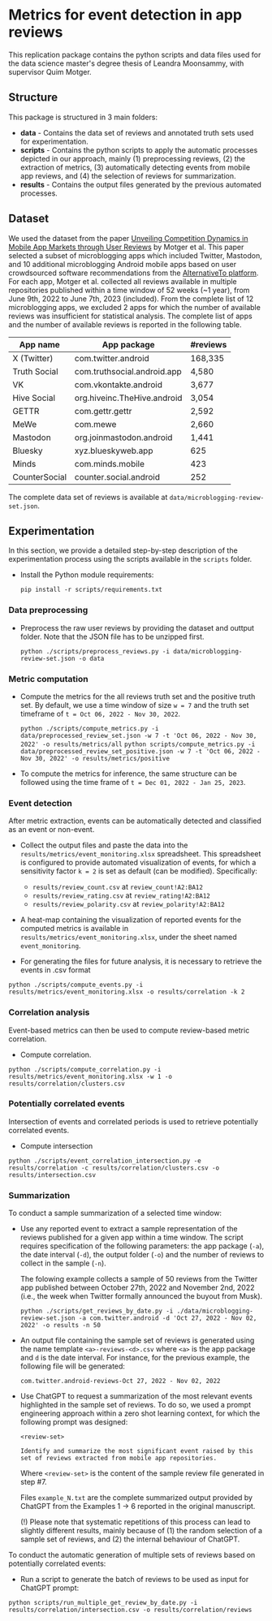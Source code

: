 # Metrics for event detection in app reviews

This replication package contains the python scripts and data files used for the data science master's degree thesis of Leandra Moonsammy, with supervisor Quim Motger. 

## Structure

This package is structured in 3 main folders:

- **data** - Contains the data set of reviews and annotated truth sets used for experimentation.
- **scripts** - Contains the python scripts to apply the automatic processes depicted in our approach, mainly (1) preprocessing reviews, (2) the extraction of metrics, (3) automatically detecting events from mobile app reviews, and (4) the selection of reviews for summarization.
- **results** - Contains the output files generated by the previous automated processes.

## Dataset

We used the dataset from the paper [Unveiling Competition Dynamics in Mobile App Markets through User Reviews]([https://alternativeto.net/software/twitter/?platform=android](https://arxiv.org/abs/2312.01981)) by Motger et al. This paper selected a subset of microblogging apps which included Twitter, Mastodon, and 10 additional microblogging Android mobile apps based on user crowdsourced software recommendations from the [AlternativeTo platform](https://alternativeto.net/software/twitter/?platform=android). For each app, Motger et al. collected all reviews available in multiple repositories published within a time window of 52 weeks (~1 year), from June 9th, 2022 to June 7th, 2023 (included). From the complete list of 12 microblogging apps, we excluded 2 apps for which the number of available reviews was insufficient for statistical analysis. The complete list of apps and the number of available reviews is reported in the following table.

| App name      | App package                 | #reviews |
|---------------|-----------------------------|----------|
| X (Twitter)   | com.twitter.android         | 168,335  |
| Truth Social  | com.truthsocial.android.app | 4,580    |
| VK            | com.vkontakte.android       | 3,677    |
| Hive Social   | org.hiveinc.TheHive.android | 3,054    |
| GETTR         | com.gettr.gettr             | 2,592    |
| MeWe          | com.mewe                    | 2,660    |
| Mastodon      | org.joinmastodon.android    | 1,441    |
| Bluesky       | xyz.blueskyweb.app          | 625      |
| Minds         | com.minds.mobile            | 423      |
| CounterSocial | counter.social.android      | 252      |

The complete data set of reviews is available at ```data/microblogging-review-set.json```.

## Experimentation

In this section, we provide a detailed step-by-step description of the experimentation process using the scripts available in the ```scripts``` folder.

- Install the Python module requirements:
    
    ```pip install -r scripts/requirements.txt```

### Data preprocessing

- Preprocess the raw user reviews by providing the dataset and outtput folder. Note that the JSON file has to be unzipped first. 

  ```python ./scripts/preprocess_reviews.py -i data/microblogging-review-set.json -o data```

### Metric computation
    
- Compute the metrics for the all reviews truth set and the positive truth set. By default, we use a time window of size ```w = 7``` and the truth set timeframe of ```t = Oct 06, 2022 - Nov 30, 2022```. 

    ```python ./scripts/compute_metrics.py -i data/preprocessed_review_set.json -w 7 -t 'Oct 06, 2022 - Nov 30, 2022' -o results/metrics/all```
    ```python scripts/compute_metrics.py -i data/preprocessed_review_set_positive.json -w 7 -t 'Oct 06, 2022 - Nov 30, 2022' -o results/metrics/positive```

- To compute the metrics for inference, the same structure can be followed using the time frame of ```t = Dec 01, 2022 - Jan 25, 2023```.

### Event detection

After metric extraction, events can be automatically detected and classified as an event or non-event.
    
- Collect the output files and paste the data into the ```results/metrics/event_monitoring.xlsx``` spreadsheet. This spreadsheet is configured to provide automated visualization of events, for which a sensitivity factor ```k = 2``` is set as default (can be modified). Specifically:
	- 	```results/review_count.csv``` at ```review_count!A2:BA12```
	- 	```results/review_rating.csv``` at ```review_rating!A2:BA12```
	- 	```results/review_polarity.csv``` at ```review_polarity!A2:BA12```

- A heat-map containing the visualization of reported events for the computed metrics is available in ```results/metrics/event_monitoring.xlsx```, under the sheet named ```event_monitoring```.

- For generating the files for future analysis, it is necessary to retrieve the events in .csv format

```python ./scripts/compute_events.py -i results/metrics/event_monitoring.xlsx -o results/correlation -k 2```

### Correlation analysis

Event-based metrics can then be used to compute review-based metric correlation.

- Compute correlation.

```python ./scripts/compute_correlation.py -i results/metrics/event_monitoring.xlsx -w 1 -o results/correlation/clusters.csv```

### Potentially correlated events

Intersection of events and correlated periods is used to retrieve potentially correlated events.

- Compute intersection

```python ./scripts/event_correlation_intersection.py -e results/correlation -c results/correlation/clusters.csv -o results/intersection.csv```

### Summarization

To conduct a sample summarization of a selected time window:

- Use any reported event to extract a sample representation of the reviews published for a given app within a time window. The script requires specification of the following parameters: the app package (```-a```), the date interval (```-d```), the output folder (```-o```) and the number of reviews to collect in the sample (```-n```). 
	
    The folowing example collects a sample of 50 reviews from the Twitter app published between October 27th, 2022 and November 2nd, 2022 (i.e., the week when Twitter formally announced the buyout from Musk).

	```python ./scripts/get_reviews_by_date.py -i ./data/microblogging-review-set.json -a com.twitter.android -d 'Oct 27, 2022 - Nov 02, 2022' -o results -n 50```

- An output file containing the sample set of reviews is generated using the name template ```<a>-reviews-<d>.csv``` where ```<a>``` is the app package and ```d``` is the date interval. For instance, for the previous example, the following file will be generated:

	```com.twitter.android-reviews-Oct 27, 2022 - Nov 02, 2022```
    
- Use ChatGPT to request a summarization of the most relevant events highlighted in the sample set of reviews. To do so, we used a prompt engineering approach within a zero shot learning context, for which the following prompt was designed:

	```
    <review-set>
    
    Identify and summarize the most significant event raised by this set of reviews extracted from mobile app repositories.
    ```
    
    Where ```<review-set>``` is the content of the sample review file generated in step #7.
    
    Files ```example_N.txt``` are the complete summarized output provided by ChatGPT from the Examples 1 -> 6 reported in the original manuscript.
    
	(!) Please note that systematic repetitions of this process can lead to slightly different results, mainly because of (1) the random selection of a sample set of reviews, and (2) the internal behaviour of ChatGPT.

To conduct the automatic generation of multiple sets of reviews based on potentially correlated events:

- Run a script to generate the batch of reviews to be used as input for ChatGPT prompt:

```python scripts/run_multiple_get_review_by_date.py -i results/correlation/intersection.csv -o results/correlation/reviews```
